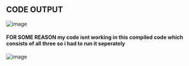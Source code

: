 ## CODE OUTPUT 
![image](https://github.com/user-attachments/assets/56183feb-4953-4ba5-bcf9-401fb1359527)
#### FOR SOME REASON my code isnt working in this compiled code which consists of all three so i had to run it seperately
![image](https://github.com/user-attachments/assets/43248b27-6fea-4b80-982c-91bfba234bc5)
